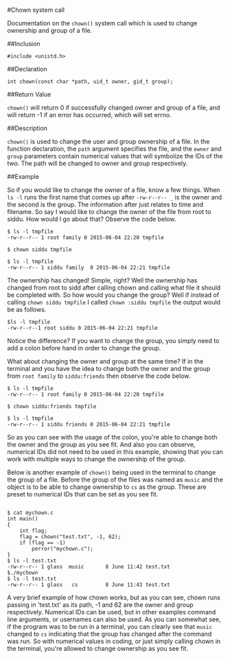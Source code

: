 #Chown system call

Documentation on the `chown()` system call which is used to change ownership and group of a file.

##Inclusion
 
`#include <unistd.h>`

##Declaration

`int chown(const char *path, uid_t owner, gid_t group);`

##Return Value

`chown()` will return 0 if successfully changed owner and group of a file, and will return -1 if an error has occurred, which
will set errno.

##Description

`chown()` is used to change the user and group ownership of a file. In the function declaration, the `path` argument 
specifies the file, and the `owner` and `group` parameters contain numerical values that will symbolize the IDs of the two. 
The path will be changed to owner and group respectively.

##Example

So if you would like to change the owner of a file, know a few things. When `ls -l` runs the first name that comes up after 
`-rw-r--r-- _` is the owner and the second is the group. The information after just relates to time and filename. So say I 
would like to change the owner of the file from root to siddu. How would I go about that? Observe the code below.
```
$ ls -l tmpfile
-rw-r--r-- 1 root family 0 2015-06-04 22:20 tmpfile

$ chown siddu tmpfile

$ ls -l tmpfile
-rw-r--r-- 1 siddu family  0 2015-06-04 22:21 tmpfile 
```

The ownership has changed! Simple, right? Well the ownership has changed from root to sidd after calling chown and calling 
what file it should be completed with. So how would you change the group? Well if instead of calling `chown siddu tmpfile` I 
called `chown :siddu tmpfile` the output would be as follows.

```
$ls -l tmpfile
-rw-r--r--1 root siddu 0 2015-06-04 22:21 tmpfile
```

Notice the difference? If you want to change the group, you simply need to add a colon before hand in order to change the 
group. 

What about changing the owner and group at the same time? If in the terminal and you have the idea to change both the owner 
and the group from `root family` to `siddu:friends` then observe the code below.

```
$ ls -l tmpfile
-rw-r--r-- 1 root family 0 2015-06-04 22:20 tmpfile

$ chown siddu:friends tmpfile

$ ls -l tmpfile
-rw-r--r-- 1 siddu friends 0 2015-06-04 22:21 tmpfile
```

So as you can see with the usage of the colon, you're able to change both the owner and the group as you see fit. And also 
you can observe, numerical IDs did not need to be used in this example, showing that you can work with multiple ways to 
change the ownership of the group. 


Below is another example of `chown()` being used in the terminal to change the group of a file. Before the group of the files
was named as `music` and the object is to be able to change ownership to `cs` as the group. These are preset to numerical IDs
that can be set as you see fit. 

```

$ cat mychown.c
int main()
{
	int flag;
	flag = chown("test.txt", -1, 62);
	if (flag == -1)
		perror("mychown.c");
}
$ ls -l test.txt		
-rw-r--r-- 1 glass	music		8 June 11:42 test.txt
$./mychown
$ ls -l test.txt
-rw-r--r-- 1 glass   cs			8 June 11:43 test.txt

```

A very brief example of how chown works, but as you can see, chown runs passing in 'test.txt' as its path, -1 and 62 are the 
owner and group respectively. Numerical IDs can be used, but in other examples command line arguments, or usernames can also 
be used. As you can somewhat see, if the program was to be run in a terminal, you can clearly see that `music` changed to 
`cs` indicating that the group has changed after the command was run. So with numerical values in coding, or just simply 
calling chown in the terminal, you're allowed to change ownership as you see fit.


